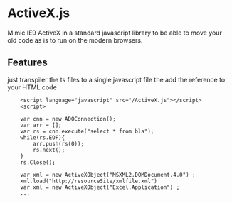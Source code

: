 # ActiveX.js
Mimic IE9 ActiveX in a standard javascript library to be able to move your old code as is to run on the modern browsers.
## Features
just transpiler the ts files to a single javascript file the add the reference to your HTML code
```
    <script language="javascript" src="/ActiveX.js"></script>
    <script>
    
    var cnn = new ADOConnection();
    var arr = [];
    var rs = cnn.execute("select * from bla");
    while(rs.EOF){
        arr.push(rs(0));
        rs.next();
    }
    rs.Close();
    
    var xml = new ActiveXObject("MSXML2.DOMDocument.4.0") ;
    xml.load("http://resourceSite/xmlfile.xml")
    var xml = new ActiveXObject("Excel.Application") ;
    ...
```


